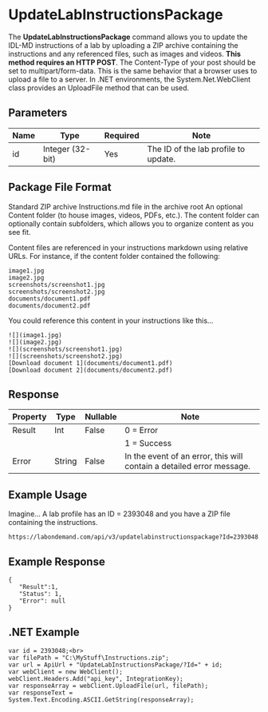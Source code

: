 # UpdateLabInstructionsPackage

The **UpdateLabInstructionsPackage** command allows you to update the IDL-MD instructions of a lab by uploading a ZIP archive containing the instructions and any referenced files, such as images and videos. **This method requires an HTTP POST**. The Content-Type of your post should be set to multipart/form-data. This is the same behavior that a browser uses to upload a file to a server. In .NET environments, the System.Net.WebClient class provides an UploadFile method that can be used.

## Parameters
|Name|Type|Required|Note|
|--- |--- |--- |--- |
|id|Integer (32-bit)|Yes|The ID of the lab profile to update.|

## Package File Format
Standard ZIP archive
Instructions.md file in the archive root
An optional Content folder (to house images, videos, PDFs, etc.). The content folder can optionally contain subfolders, which allows you to organize content as you see fit.

Content files are referenced in your instructions markdown using relative URLs. For instance, if the content folder contained the following:

```
image1.jpg
image2.jpg
screenshots/screenshot1.jpg
screenshots/screenshot2.jpg
documents/document1.pdf
documents/document2.pdf
```

You could reference this content in your instructions like this...

```
![](image1.jpg)
![](image2.jpg)
![](screenshots/screenshot1.jpg)
![](screenshots/screenshot2.jpg)
[Download document 1](documents/document1.pdf)
[Download document 2](documents/document2.pdf)
```

## Response
|Property|Type|Nullable|Note|
|--- |--- |--- |--- |
|Result|Int|False|0 = Error
||||1 = Success|
|Error|String|False|In the event of an error, this will contain a detailed error message.|

## Example Usage
Imagine…  A lab profile has an ID = 2393048 and you have a ZIP file containing the instructions.
```
https://labondemand.com/api/v3/updatelabinstructionspackage?Id=2393048
```

## Example Response
```linenums
{
   "Result":1,
   "Status": 1,
   "Error": null
}
```

## .NET Example

```
var id = 2393048;<br>
var filePath = "C:\MyStuff\Instructions.zip";
var url = ApiUrl + "UpdateLabInstructionsPackage/?Id=" + id;
var webClient = new WebClient();
webClient.Headers.Add("api_key", IntegrationKey);
var responseArray = webClient.UploadFile(url, filePath);
var responseText = System.Text.Encoding.ASCII.GetString(responseArray);
```
